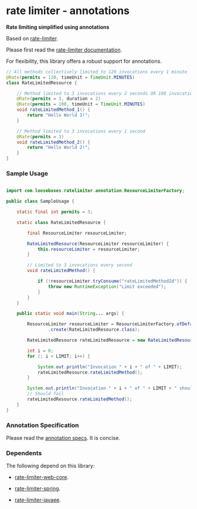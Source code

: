 # rate limiter - annotations

__Rate limiting simplified using annotations__

Based on [rate-limiter](https://github.com/poshjosh/rate-limiter).

Please first read the [rate-limiter documentation](https://github.com/poshjosh/rate-limiter).

For flexibility, this library offers a robust support for annotations.

```java
// All methods collectively limited to 120 invocations every 1 minute
@Rate(permits = 120, timeUnit = TimeUnit.MINUTES)
class RateLimitedResource {

    // Method limited to 3 invocations every 2 seconds OR 100 invocations every 1 minute
    @Rate(permits = 3, duration = 2)
    @Rate(permits = 100, timeUnit = TimeUnit.MINUTES)
    void rateLimitedMethod_1() {
        return "Hello World 1!";
    }

    // Method limited to 3 invocations every 1 second
    @Rate(permits = 3)
    void rateLimitedMethod_2() {
        return "Hello World 2!";
    }
}
```

### Sample Usage

```java

import com.looseboxes.ratelimiter.annotation.ResourceLimiterFactory;

public class SampleUsage {

    static final int permits = 3;

    static class RateLimitedResource {

        final ResourceLimiter resourceLimiter;

        RateLimitedResource(ResourceLimiter resourceLimiter) {
            this.resourceLimiter = resourceLimiter;
        }

        // Limited to 3 invocations every second
        void rateLimitedMethod() {

            if (!resourceLimiter.tryConsume("rateLimitedMethodId")) {
                throw new RuntimeException("Limit exceeded");
            }
        }
    }

    public static void main(String... args) {

        ResourceLimiter resourceLimiter = ResourceLimiterFactory.ofDefaults()
                .create(RateLimitedResource.class);

        RateLimitedResource rateLimitedResource = new RateLimitedResource(resourceLimiter);

        int i = 0;
        for (; i < LIMIT; i++) {

            System.out.println("Invocation " + i + " of " + LIMIT);
            rateLimitedResource.rateLimitedMethod();
        }

        System.out.println("Invocation " + i + " of " + LIMIT + " should fail");
        // Should fail
        rateLimitedResource.rateLimitedMethod();
    }
}
```

### Annotation Specification

Please read the [annotation specs](docs/ANNOTATION_SPECS.md). It is concise.

### Dependents

The following depend on this library:

- [rate-limiter-web-core](https://github.com/poshjosh/rate-limiter-web-core).

- [rate-limiter-spring](https://github.com/poshjosh/rate-limiter-spring).

- [rate-limiter-javaee](https://github.com/poshjosh/rate-limiter-javaee).
